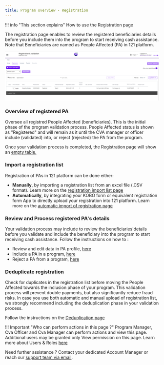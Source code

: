 ```yaml
---
title: Program overview - Registration
---
```


!!! info "This section explains"
    How to use the Registration page

The registration page enables to review the registered beneficiaries details before you include them into the program to start receiving cash assistance.
Note that Beneficiaries are named as People Affected (PA) in 121 platform.

![Registration and Validation page](../assets/img/RegistrationPageOverview.png)

### **Overview of registered PA**

Oversee all registred People Affected (beneficiaries). This is the initial phase of the program validation process. People Affected status is shown as "Registered" and will remain as it until the CVA manager or officer include (validated) into, or reject (rejected) the PA from the program.

Once your validation process is completed, the Registration page will show an [empty table.](../ProgramOverview/registration-list-empty.md)

### **Import a registration list**

Registration of PAs in 121 platform can be done either:

- **Manually**, by importing a registration list from an excel file (.CSV format). Learn more on the [registration import list page](../ProgramOverview/registration-import-list.mdprogramoverview)
- **Automatically**, by integrating your KOBO form or equivalent registration form App to directly upload your registration into 121 platform. Learn more on the [automatic import of registration page](../ProgramOverview/registration-automatic-import-kobo.md)

### **Review and Process registered PA's details**

Your validation process may include to review the beneficiaries'details before you validate and include the beneficiary into the program to start receiving cash assistance.
Follow the instructions on how to :

- Review and edit data in PA profile, [here](../programoverview/registration-deduplication.md)
- Include a PA in a program, [here](../programoverview/registration-validate-pa.md)
- Reject a PA from a program, [here](../ProgramOverview/registration-reject-pa.md)


### **Deduplicate registration**

Check for duplicates in the registration list before moving the People Affected towards the inclusion phase of your program. This validation process will prevent double payments, but also significantly reduce fraud risks. In case you use both automatic and manual upload of registration list, we strongly recommend including the deduplication phase in your validation process. 

Follow the instructions on the [Deduplication page](../programoverview/registration-deduplication.md)

!!! Important "Who can perform actions in this page ?"
    Program Manager, Cva Officer and Cva Manager can perform actions and view this page. 
    Additional users may be granted only View permission on this page. Learn more about Users & Roles [here](../general/users-permissions.md)


Need further assistance ? Contact your dedicated Account Manager or reach our <a href="mailto:support@121.global">support team via email</a>.
